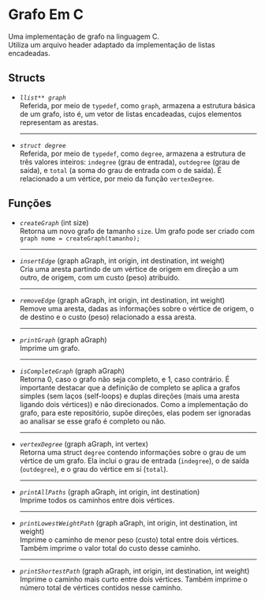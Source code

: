 <h1>Grafo Em C</h1>
Uma implementação de grafo na linguagem C.</br>
Utiliza um arquivo header adaptado da implementação de listas encadeadas.

<h2>Structs</h2>
<ul>
<li><i><code>llist** graph</code></i></li>
Referida, por meio de <code>typedef</code>, como <code>graph</code>, armazena a estrutura básica de um grafo, isto é, um vetor de listas encadeadas, cujos elementos representam as arestas.
<hr/>
 
 <li><i><code>struct degree</code></i></li>
Referida, por meio de <code>typedef</code>, como <code>degree</code>, armazena a estrutura de três valores inteiros: <code>indegree</code> (grau de entrada), <code>outdegree</code> (grau de saída), e <code>total</code> (a soma do grau de entrada com o de saída). É relacionado a um vértice, por meio da função <code>vertexDegree</code>. 
  
</ul>

<h2>Funções</h2>
<ul>
<li><i><code>createGraph</code></i> (int size)</li>
  Retorna um novo grafo de tamanho <code>size</code>. Um grafo pode ser criado com <code>graph nome = createGraph(tamanho);</code> 
<hr/>

<li><i><code>insertEdge</code></i> (graph aGraph, int origin, int destination, int weight)</code></li>
  Cria uma aresta partindo de um vértice de origem em direção a um outro, de origem, com um custo (peso) atribuído.
<hr/>

<li><i><code>removeEdge</code></i> (graph aGraph, int origin, int destination, int weight)</code></li>
  Remove uma aresta, dadas as informações sobre o vértice de origem, o de destino e o custo (peso) relacionado a essa aresta.
<hr/>

<li><i><code>printGraph</code></i> (graph aGraph)</code></li>
  Imprime um grafo.
<hr/>

<li><i><code>isCompleteGraph</code></i> (graph aGraph)</code></li>
  Retorna 0, caso o grafo não seja completo, e 1, caso contrário. É importante destacar que a definição de completo se aplica a grafos simples (sem laços (self-loops) e duplas direções (mais uma aresta ligando dois vértices)) e não direcionados. Como a implementação do grafo, para este repositório, supõe direções, elas podem ser ignoradas ao analisar se esse grafo é completo ou não.
<hr/>

<li><i><code>vertexDegree</code></i> (graph aGraph, int vertex)</code></li>
  Retorna uma struct <code>degree</code> contendo informações sobre o grau de um vértice de um grafo. Ela inclui o grau de entrada (<code>indegree</code>), o de saída (<code>outdegree</code>), e o grau do vértice em si (<code>total</code>).
<hr/>

<li><i><code>printAllPaths</code></i> (graph aGraph, int origin, int destination)</code></li>
  Imprime todos os caminhos entre dois vértices.
<hr/>

<li><i><code>printLowestWeightPath</code></i> (graph aGraph, int origin, int destination, int weight)</code></li>
  Imprime o caminho de menor peso (custo) total entre dois vértices. Também imprime o valor total do custo desse caminho. 
<hr/>

<li><i><code>printShortestPath</code></i> (graph aGraph, int origin, int destination, int weight)</code></li>
  Imprime o caminho mais curto entre dois vértices. Também imprime o número total de vértices contidos nesse caminho. 

</ul>
